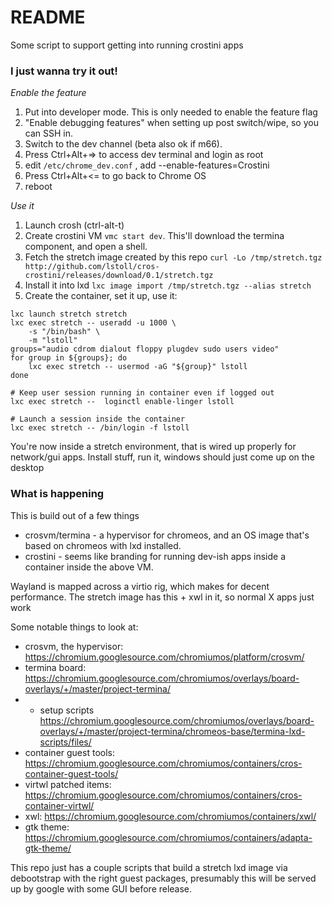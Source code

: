 # README

Some script to support getting into running crostini apps

### I just wanna try it out!

*Enable the feature*
1. Put into developer mode. This is only needed to enable the feature flag
1. "Enable debugging features" when setting up post switch/wipe, so you can SSH in.
1. Switch to the dev channel (beta also ok if m66).
1. Press Ctrl+Alt+=> to access dev terminal and login as root
1. edit `/etc/chrome_dev.conf` , add --enable-features=Crostini
1. Press Ctrl+Alt+<= to go back to Chrome OS
1. reboot

*Use it*
1. Launch crosh (ctrl-alt-t)
1. Create crostini VM `vmc start dev`. This'll download the termina component, and open a shell.
1. Fetch the stretch image created by this repo `curl -Lo /tmp/stretch.tgz http://github.com/lstoll/cros-crostini/releases/download/0.1/stretch.tgz`
1. Install it into lxd `lxc image import /tmp/stretch.tgz --alias stretch`
1. Create the container, set it up, use it:

```
lxc launch stretch stretch
lxc exec stretch -- useradd -u 1000 \
    -s "/bin/bash" \
    -m "lstoll"
groups="audio cdrom dialout floppy plugdev sudo users video"
for group in ${groups}; do
    lxc exec stretch -- usermod -aG "${group}" lstoll
done

# Keep user session running in container even if logged out
lxc exec stretch --  loginctl enable-linger lstoll

# Launch a session inside the container
lxc exec stretch -- /bin/login -f lstoll
```

You're now inside a stretch environment, that is wired up properly for network/gui apps. Install stuff, run it, windows should just come up on the desktop

### What is happening

This is build out of a few things
* crosvm/termina - a hypervisor for chromeos, and an OS image that's based on chromeos with lxd installed.
* crostini - seems like branding for running dev-ish apps inside a container inside the above VM.

Wayland is mapped across a virtio rig, which makes for decent performance. The stretch image has this + xwl in it, so normal X apps just work

Some notable things to look at:
* crosvm, the hypervisor: https://chromium.googlesource.com/chromiumos/platform/crosvm/
* termina board: https://chromium.googlesource.com/chromiumos/overlays/board-overlays/+/master/project-termina/
* * setup scripts https://chromium.googlesource.com/chromiumos/overlays/board-overlays/+/master/project-termina/chromeos-base/termina-lxd-scripts/files/
* container guest tools: https://chromium.googlesource.com/chromiumos/containers/cros-container-guest-tools/
* virtwl patched items: https://chromium.googlesource.com/chromiumos/containers/cros-container-virtwl/
* xwl: https://chromium.googlesource.com/chromiumos/containers/xwl/
* gtk theme: https://chromium.googlesource.com/chromiumos/containers/adapta-gtk-theme/

This repo just has a couple scripts that build a stretch lxd image via debootstrap with the right guest packages, presumably this will be served up by google with some GUI before release.
